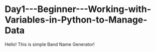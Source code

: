 # Day1---Beginner---Working-with-Variables-in-Python-to-Manage-Data
Hello! This is simple Band Name Generator!

